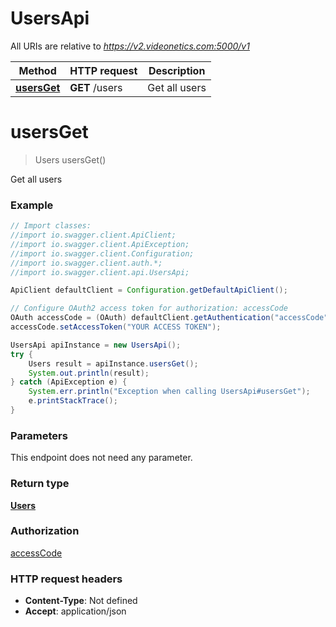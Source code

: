 # UsersApi

All URIs are relative to *https://v2.videonetics.com:5000/v1*

Method | HTTP request | Description
------------- | ------------- | -------------
[**usersGet**](UsersApi.md#usersGet) | **GET** /users | Get all users

<a name="usersGet"></a>
# **usersGet**
> Users usersGet()

Get all users

### Example
```java
// Import classes:
//import io.swagger.client.ApiClient;
//import io.swagger.client.ApiException;
//import io.swagger.client.Configuration;
//import io.swagger.client.auth.*;
//import io.swagger.client.api.UsersApi;

ApiClient defaultClient = Configuration.getDefaultApiClient();

// Configure OAuth2 access token for authorization: accessCode
OAuth accessCode = (OAuth) defaultClient.getAuthentication("accessCode");
accessCode.setAccessToken("YOUR ACCESS TOKEN");

UsersApi apiInstance = new UsersApi();
try {
    Users result = apiInstance.usersGet();
    System.out.println(result);
} catch (ApiException e) {
    System.err.println("Exception when calling UsersApi#usersGet");
    e.printStackTrace();
}
```

### Parameters
This endpoint does not need any parameter.

### Return type

[**Users**](Users.md)

### Authorization

[accessCode](../README.md#accessCode)

### HTTP request headers

 - **Content-Type**: Not defined
 - **Accept**: application/json

